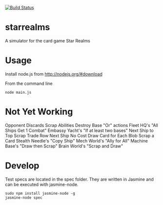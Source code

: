 [![Build Status](https://travis-ci.org/josschne/starrealms.svg?branch=master)](https://travis-ci.org/josschne/starrealms)

starrealms
==========

A simulator for the card game Star Realms

Usage
=====

Install node.js from http://nodejs.org/#download

From the command line
```
node main.js
```

Not Yet Working
===============
Opponent Discards
Scrap Abilities
Destroy Base
"Or" actions
Fleet HQ's "All Ships Get 1 Combat"
Embassy Yacht's "If at least two bases"
Next Ship to Top
Scrap Trade Row
Next Ship No Cost
Draw Card for Each Blob
Scrap a Card
Stealth Needle's "Copy Ship"
Mech World's "Ally for All"
Machine Base's "Draw then Scrap"
Brain World's "Scrap and Draw"


Develop
=======

Test specs are located in the spec folder.  They are written in Jasmine and can be executed with jasmine-node.
```
sudo npm install jasmine-node -g
jasmine-node spec
```
